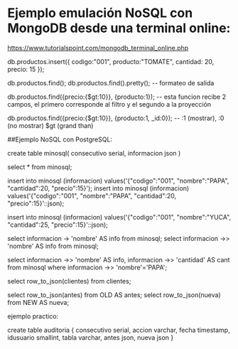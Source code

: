 # Ejemplo emulación NoSQL con MongoDB desde una terminal online: 

https://www.tutorialspoint.com/mongodb_terminal_online.php

db.productos.insert({ codigo:"001", producto:"TOMATE", cantidad: 20, precio: 15 });

db.productos.find(); db.productos.find().pretty(); -- formateo de salida

db.productos.find({precio:{$gt:10}}, {producto:1}); -- esta funcion recibe 2 campos, el primero corresponde al filtro y el segundo a la proyección

db.productos.find({precio:{$gt:10}}, {producto:1, _id:0}); -- :1 (mostrar), :0 (no mostrar) $gt (grand than)


##Ejemplo NoSQL con PostgreSQL:

create table minosql(
consecutivo serial,
informacion json
)

select * from minosql;

insert into minosql (informacion) values('{"codigo":"001", "nombre":"PAPA", "cantidad":20, "precio":15}');
insert into minosql (informacion) values('{"codigo":"001", "nombre":"PAPA", "cantidad":20, "precio":15}'::json);

insert into minosql (informacion) values('{"codigo":"001", "nombre":"YUCA", "cantidad":25, "precio":15}'::json);

select informacion -> 'nombre' AS info from minosql;
select informacion ->> 'nombre' AS info from minosql;

select informacion ->> 'nombre' AS info, informacion ->> 'cantidad' AS cant from minosql
where informacion ->> 'nombre'='PAPA';

select row_to_json(clientes) from clientes;

select row_to_json(antes) from OLD AS antes;
select row_to_json(nueva) from NEW AS nueva;

ejemplo practico:

create table auditoria {
	consecutivo serial,
	accion varchar,
	fecha timestamp,
	idusuario smallint,
	tabla varchar,
	antes json,
	nueva json
}